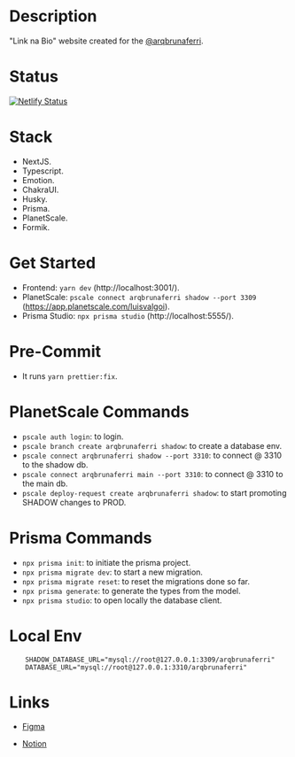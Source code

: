 # Description

"Link na Bio" website created for the [@arqbrunaferri](https://www.instagram.com/arqbrunaferri/).

# Status

[![Netlify Status](https://api.netlify.com/api/v1/badges/4a8cbc9a-5f34-458e-9890-b4dc6e74b82f/deploy-status)](https://app.netlify.com/sites/arqbrunaferri/deploys)

# Stack

- NextJS.
- Typescript.
- Emotion.
- ChakraUI.
- Husky.
- Prisma.
- PlanetScale.
- Formik.

# Get Started

- Frontend: `yarn dev` (http://localhost:3001/).
- PlanetScale: `pscale connect arqbrunaferri shadow --port 3309` (https://app.planetscale.com/luisvalgoi).
- Prisma Studio: `npx prisma studio` (http://localhost:5555/).

# Pre-Commit

- It runs `yarn prettier:fix`.

# PlanetScale Commands

- `pscale auth login`: to login.
- `pscale branch create arqbrunaferri shadow`: to create a database env.
- `pscale connect arqbrunaferri shadow --port 3310`: to connect @ 3310 to the shadow db.
- `pscale connect arqbrunaferri main --port 3310`: to connect @ 3310 to the main db.
- `pscale deploy-request create arqbrunaferri shadow`: to start promoting SHADOW changes to PROD.

# Prisma Commands

- `npx prisma init`: to initiate the prisma project.
- `npx prisma migrate dev`: to start a new migration.
- `npx prisma migrate reset`: to reset the migrations done so far.
- `npx prisma generate`: to generate the types from the model.
- `npx prisma studio`: to open locally the database client.

# Local Env

```
    SHADOW_DATABASE_URL="mysql://root@127.0.0.1:3309/arqbrunaferri"
    DATABASE_URL="mysql://root@127.0.0.1:3310/arqbrunaferri"
```

# Links

- [Figma](https://www.figma.com/file/Ab0tkdQ6lU1CRIi4HLRxP8/ARQBRUNAFERRI?node-id=0%3A1)

- [Notion](https://www.notion.so/ARQBRUNAFERRI-SECRETS-4a94212eb353418ab42307d0d38baf4b)
